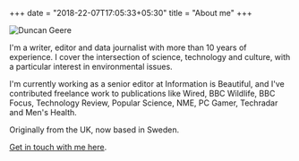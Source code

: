+++
date = "2018-22-07T17:05:33+05:30"
title = "About me"
+++

![Duncan Geere](/img/about.jpg)

I'm a writer, editor and data journalist with more than 10 years of experience. I cover the intersection of science, technology and culture, with a particular interest in environmental issues.

I'm currently working as a senior editor at Information is Beautiful, and I've contributed freelance work to publications like Wired, BBC Wildlife, BBC Focus, Technology Review, Popular Science, NME, PC Gamer, Techradar and Men's Health.

Originally from the UK, now based in Sweden.

[Get in touch with me here](/contact/).